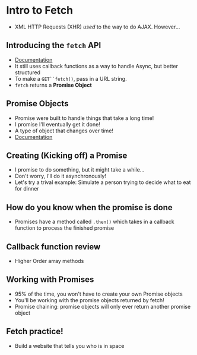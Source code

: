 # Intro to Fetch
* XML HTTP Requests (XHR) _used_ to the way to do AJAX. However...

## Introducing the `fetch` API
* [Documentation](https://developer.mozilla.org/en-US/docs/Web/API/Fetch_API/Using_Fetch)
* It still uses callback functions as a way to handle Async, but better structured
* To make a `GET``fetch()`, pass in a URL string.
* `fetch` returns a **Promise Object**


## Promise Objects
* Promise were built to handle things that take a long time! 
* I promise I'll eventually get it done!
* A type of object that changes over time!
* [Documentation](https://developer.mozilla.org/en-US/docs/Web/JavaScript/Reference/Global_Objects/Promise)

## Creating (Kicking off) a Promise
* I promise to do something, but it might take a while...
* Don't worry, I'll do it asynchronously!
* Let's try a trival example: Simulate a person trying to decide what to eat for dinner

## How do you know when the promise is done
* Promises have a method called `.then()` which takes in a callback function to process the finished promise


## Callback function review
* Higher Order array methods


## Working with Promises
* 95% of the time, you won't have to create your own Promise objects
* You'll be working with the promise objects returned by fetch!
* Promise chaining: promise objects will only ever return another promise object

## Fetch practice!
* Build a website that tells you who is in space
